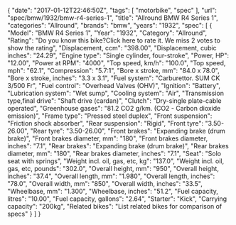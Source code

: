 {
    "date": "2017-01-12T22:46:50Z",
    "tags": [
        "motorbike",
        "spec"
    ],
    "url": "spec\/bmw\/1932\/bmw-r4-series-1",
    "title": "Allround BMW R4 Series 1",
    "categories": "Allround",
    "brands": "bmw",
    "years": "1932",
    "spec": [
        {
            "Model": "BMW R4 Series 1",
            "Year": "1932",
            "Category": "Allround",
            "Rating": "Do you know this bike?Click here to rate it. We miss 2 votes to show the rating",
            "Displacement, ccm": "398.00",
            "Displacement, cubic inches": "24.29",
            "Engine type": "Single cylinder, four-stroke",
            "Power, HP": "12.00",
            "Power at RPM": "4000",
            "Top speed, km\/h": "100.0",
            "Top speed, mph": "62.1",
            "Compression": "5.7:1",
            "Bore x stroke, mm": "84.0 x 78.0",
            "Bore x stroke, inches": "3.3 x 3.1",
            "Fuel system": "Carburettor. SUM CK 3\/500 Fr",
            "Fuel control": "Overhead Valves (OHV)",
            "Ignition": "Battery",
            "Lubrication system": "Wet sump",
            "Cooling system": "Air",
            "Transmission type,final drive": "Shaft drive (cardan)",
            "Clutch": "Dry-single plate-cable operated",
            "Greenhouse gases": "81.2 CO2 g\/km. (CO2 - Carbon dioxide emission)",
            "Frame type": "Pressed steel duplex",
            "Front suspension": "Friction shock absorber",
            "Rear suspension": "Rigid",
            "Front tyre": "3.50-26.00",
            "Rear tyre": "3.50-26.00",
            "Front brakes": "Expanding brake (drum brake)",
            "Front brakes diameter, mm": "180",
            "Front brakes diameter, inches": "7.1",
            "Rear brakes": "Expanding brake (drum brake)",
            "Rear brakes diameter, mm": "180",
            "Rear brakes diameter, inches": "7.1",
            "Seat": "Solo seat with springs",
            "Weight incl. oil, gas, etc, kg": "137.0",
            "Weight incl. oil, gas, etc, pounds": "302.0",
            "Overall height, mm": "950",
            "Overall height, inches": "37.4",
            "Overall length, mm": "1.980",
            "Overall length, inches": "78.0",
            "Overall width, mm": "850",
            "Overall width, inches": "33.5",
            "Wheelbase, mm": "1.300",
            "Wheelbase, inches": "51.2",
            "Fuel capacity, litres": "10.00",
            "Fuel capacity, gallons": "2.64",
            "Starter": "Kick",
            "Carrying capacity": "200kg",
            "Related bikes": "List related bikes for comparison of specs"
        }
    ]
}
